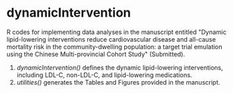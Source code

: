 # dynamicIntervention

R codes for implementing data analyses in the manuscript entitled "Dynamic lipid-lowering interventions reduce cardiovascular disease and all-cause mortality risk in the community-dwelling population: a target trial emulation using the Chinese Multi-provincial Cohort Study" (Submitted). 

1. _dynamicIntervention()_ defines the dynamic lipid-lowering interventions, including LDL-C, non-LDL-C, and lipid-lowering medications.
2. _utilities()_ generates the Tables and Figures provided in the manuscript.
